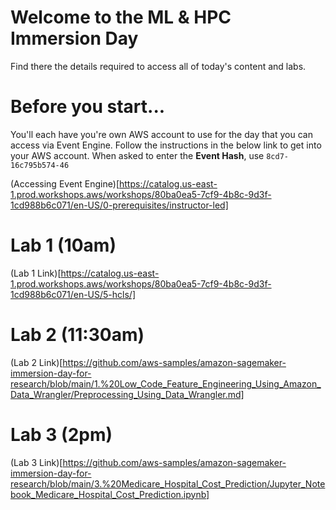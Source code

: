 # Welcome to the ML & HPC Immersion Day

Find there the details required to access all of today's content and labs.

# Before you start...

You'll each have you're own AWS account to use for the day that you can access via Event Engine.  Follow the instructions in the below link to get into your AWS account.  When asked to enter the **Event Hash**, use `8cd7-16c795b574-46`

(Accessing Event Engine)[https://catalog.us-east-1.prod.workshops.aws/workshops/80ba0ea5-7cf9-4b8c-9d3f-1cd988b6c071/en-US/0-prerequisites/instructor-led]

# Lab 1 (10am)

(Lab 1 Link)[https://catalog.us-east-1.prod.workshops.aws/workshops/80ba0ea5-7cf9-4b8c-9d3f-1cd988b6c071/en-US/5-hcls/]

# Lab 2 (11:30am)

(Lab 2 Link)[https://github.com/aws-samples/amazon-sagemaker-immersion-day-for-research/blob/main/1.%20Low_Code_Feature_Engineering_Using_Amazon_Data_Wrangler/Preprocessing_Using_Data_Wrangler.md]

# Lab 3 (2pm)

(Lab 3 Link)[https://github.com/aws-samples/amazon-sagemaker-immersion-day-for-research/blob/main/3.%20Medicare_Hospital_Cost_Prediction/Jupyter_Notebook_Medicare_Hospital_Cost_Prediction.ipynb]